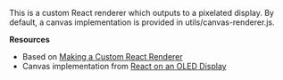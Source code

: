 This is a custom React renderer which outputs to a pixelated display. By default, a canvas implementation is provided in utils/canvas-renderer.js.

**Resources**

* Based on [Making a Custom React Renderer](https://github.com/nitin42/Making-a-custom-React-renderer/blob/master/part-one.md)
* Canvas implementation from [React on an OLED Display](https://github.com/doodlewind/react-ssd1306/blob/master/docs/tutorial.md)